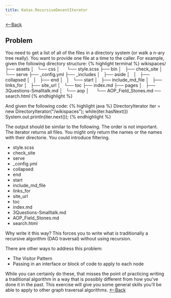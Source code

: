 ```yaml
---
title: Katas.RecursiveDecentIterator
---
```

[<--Back](Katas)
## Problem
You need to get a list of all of the files in a directory system (or walk a n-ary tree really).
You want to provide one file at a time to the caller. For example, given the following directory
structure:
{% highlight terminal %}
wikispaces/
├── assets
│   └── css
│       └── style.scss
├── bin
│   ├── check_site
│   └── serve
├── _config.yml
├── _includes
│   ├── aside
│   │   ├── collapsed
│   │   ├── end
│   │   └── start
│   ├── include_md_file
│   ├── links_for
│   ├── site_url
│   └── toc
├── index.md
├── pages
│   ├── 3Questions-Smalltalk.md
│   └── aop
│       └── AOP_Field_Stones.md
── search.html
{% endhighlight %}

And given the following code:
{% highlight java %}
DirectoryIterator iter = new DirectoryIterator("/wikispaces");
while(iter.hasNext())
   System.out.println(iter.next());
{% endhighlight %}

The output should be similar to the following. The order is not important. The iterator returns all files.
You might only return the names or the names with their directorie. You could introduce filtering.
* style.scss
* check_site
* serve
* _config.yml
* collapsed
* end
* start
* include_md_file
* links_for
* site_url
* toc
* index.md
* 3Questions-Smalltalk.md
* AOP_Field_Stones.md
* search.html

Why write it this way? This forces you to write what is traditionally a recursive algorithm (DAG traversal) without using recursion.

There are other ways to address this problem:
* The Visitor Pattern
* Passing in an interface or block of code to apply to each node

While you can certainly do these, that misses the point of practicing writing a traditional algorithm in a way that is possibly different from how you've done it in the past. This exercise will give you some general skills you'll be able to apply to other graph traversal algorithms.
[<--Back](Katas)
